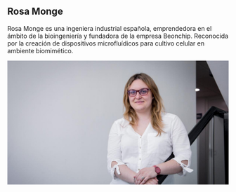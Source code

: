 ## Rosa Monge
Rosa Monge es una ingeniera industrial española, emprendedora en el ámbito de la bioingeniería y fundadora de la empresa Beonchip.
Reconocida por la creación de dispositivos microfluídicos para cultivo celular en ambiente biomimético.

![image](/Imagenes/Rosa.jpg)
